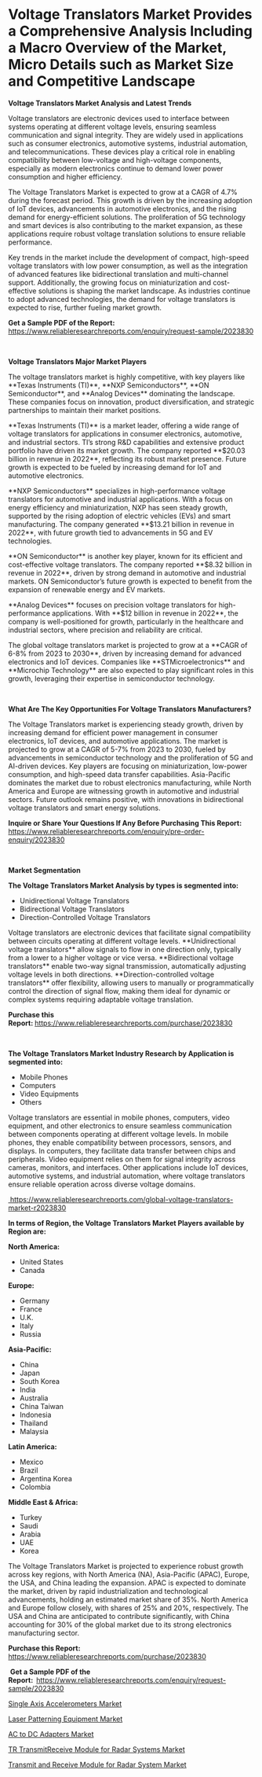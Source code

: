 <p><h1>Voltage Translators Market Provides a Comprehensive Analysis Including a Macro Overview of the Market, Micro Details such as Market Size and Competitive Landscape</h1></p><p><strong>Voltage Translators Market Analysis and Latest Trends</strong></p>
<p><p>Voltage translators are electronic devices used to interface between systems operating at different voltage levels, ensuring seamless communication and signal integrity. They are widely used in applications such as consumer electronics, automotive systems, industrial automation, and telecommunications. These devices play a critical role in enabling compatibility between low-voltage and high-voltage components, especially as modern electronics continue to demand lower power consumption and higher efficiency.</p><p>The Voltage Translators Market is expected to grow at a CAGR of 4.7% during the forecast period. This growth is driven by the increasing adoption of IoT devices, advancements in automotive electronics, and the rising demand for energy-efficient solutions. The proliferation of 5G technology and smart devices is also contributing to the market expansion, as these applications require robust voltage translation solutions to ensure reliable performance.</p><p>Key trends in the market include the development of compact, high-speed voltage translators with low power consumption, as well as the integration of advanced features like bidirectional translation and multi-channel support. Additionally, the growing focus on miniaturization and cost-effective solutions is shaping the market landscape. As industries continue to adopt advanced technologies, the demand for voltage translators is expected to rise, further fueling market growth.</p></p>
<p><strong>Get a Sample PDF of the Report:&nbsp;</strong> <a href="https://www.reliableresearchreports.com/enquiry/request-sample/2023830?utm_campaign=9&utm_medium=2&utm_source=Github&utm_content=ia&utm_term=20012025&utm_id=voltage-translators">https://www.reliableresearchreports.com/enquiry/request-sample/2023830</a></p>
<p>&nbsp;</p>
<p><strong>Voltage Translators Major Market Players</strong></p>
<p><p>The voltage translators market is highly competitive, with key players like **Texas Instruments (TI)**, **NXP Semiconductors**, **ON Semiconductor**, and **Analog Devices** dominating the landscape. These companies focus on innovation, product diversification, and strategic partnerships to maintain their market positions.</p><p>**Texas Instruments (TI)** is a market leader, offering a wide range of voltage translators for applications in consumer electronics, automotive, and industrial sectors. TI’s strong R&D capabilities and extensive product portfolio have driven its market growth. The company reported **$20.03 billion in revenue in 2022**, reflecting its robust market presence. Future growth is expected to be fueled by increasing demand for IoT and automotive electronics.</p><p>**NXP Semiconductors** specializes in high-performance voltage translators for automotive and industrial applications. With a focus on energy efficiency and miniaturization, NXP has seen steady growth, supported by the rising adoption of electric vehicles (EVs) and smart manufacturing. The company generated **$13.21 billion in revenue in 2022**, with future growth tied to advancements in 5G and EV technologies.</p><p>**ON Semiconductor** is another key player, known for its efficient and cost-effective voltage translators. The company reported **$8.32 billion in revenue in 2022**, driven by strong demand in automotive and industrial markets. ON Semiconductor’s future growth is expected to benefit from the expansion of renewable energy and EV markets.</p><p>**Analog Devices** focuses on precision voltage translators for high-performance applications. With **$12 billion in revenue in 2022**, the company is well-positioned for growth, particularly in the healthcare and industrial sectors, where precision and reliability are critical.</p><p>The global voltage translators market is projected to grow at a **CAGR of 6-8% from 2023 to 2030**, driven by increasing demand for advanced electronics and IoT devices. Companies like **STMicroelectronics** and **Microchip Technology** are also expected to play significant roles in this growth, leveraging their expertise in semiconductor technology.</p></p>
<p>&nbsp;</p>
<p><strong>What Are The Key Opportunities For Voltage Translators Manufacturers?</strong></p>
<p><p>The Voltage Translators market is experiencing steady growth, driven by increasing demand for efficient power management in consumer electronics, IoT devices, and automotive applications. The market is projected to grow at a CAGR of 5-7% from 2023 to 2030, fueled by advancements in semiconductor technology and the proliferation of 5G and AI-driven devices. Key players are focusing on miniaturization, low-power consumption, and high-speed data transfer capabilities. Asia-Pacific dominates the market due to robust electronics manufacturing, while North America and Europe are witnessing growth in automotive and industrial sectors. Future outlook remains positive, with innovations in bidirectional voltage translators and smart energy solutions.</p></p>
<p><strong>Inquire or Share Your Questions If Any Before Purchasing This Report:</strong> <a href="https://www.reliableresearchreports.com/enquiry/pre-order-enquiry/2023830?utm_campaign=9&utm_medium=2&utm_source=Github&utm_content=ia&utm_term=20012025&utm_id=voltage-translators">https://www.reliableresearchreports.com/enquiry/pre-order-enquiry/2023830</a></p>
<p>&nbsp;</p>
<p><strong>Market Segmentation</strong></p>
<p><strong>The Voltage Translators Market Analysis by types is segmented into:</strong></p>
<p><ul><li>Unidirectional Voltage Translators</li><li>Bidirectional Voltage Translators</li><li>Direction-Controlled Voltage Translators</li></ul></p>
<p><p>Voltage translators are electronic devices that facilitate signal compatibility between circuits operating at different voltage levels. **Unidirectional voltage translators** allow signals to flow in one direction only, typically from a lower to a higher voltage or vice versa. **Bidirectional voltage translators** enable two-way signal transmission, automatically adjusting voltage levels in both directions. **Direction-controlled voltage translators** offer flexibility, allowing users to manually or programmatically control the direction of signal flow, making them ideal for dynamic or complex systems requiring adaptable voltage translation.</p></p>
<p><strong>Purchase this Report:&nbsp;</strong><a href="https://www.reliableresearchreports.com/purchase/2023830?utm_campaign=9&utm_medium=2&utm_source=Github&utm_content=ia&utm_term=20012025&utm_id=voltage-translators">https://www.reliableresearchreports.com/purchase/2023830</a></p>
<p>&nbsp;</p>
<p><strong>The Voltage Translators Market Industry Research by Application is segmented into:</strong></p>
<p><ul><li>Mobile Phones</li><li>Computers</li><li>Video Equipments</li><li>Others</li></ul></p>
<p><p>Voltage translators are essential in mobile phones, computers, video equipment, and other electronics to ensure seamless communication between components operating at different voltage levels. In mobile phones, they enable compatibility between processors, sensors, and displays. In computers, they facilitate data transfer between chips and peripherals. Video equipment relies on them for signal integrity across cameras, monitors, and interfaces. Other applications include IoT devices, automotive systems, and industrial automation, where voltage translators ensure reliable operation across diverse voltage domains.</p></p>
<p><a href="https://www.reliableresearchreports.com/global-voltage-translators-market-r2023830?utm_campaign=9&utm_medium=2&utm_source=Github&utm_content=ia&utm_term=20012025&utm_id=voltage-translators">&nbsp;https://www.reliableresearchreports.com/global-voltage-translators-market-r2023830</a></p>
<p><strong>In terms of Region, the Voltage Translators Market Players available by Region are:</strong></p>
<p>
    <p> <strong> North America: </strong>
        <ul>
            <li>United States</li>
            <li>Canada</li>
        </ul>
        </p> 
    <p> <strong> Europe: </strong>
        <ul>
            <li>Germany</li>
            <li>France</li>
            <li>U.K.</li>
            <li>Italy</li>
            <li>Russia</li>
        </ul>
        </p> 
    <p> <strong> Asia-Pacific: </strong>
        <ul>
            <li>China</li>
            <li>Japan</li>
            <li>South Korea</li>
            <li>India</li>
            <li>Australia</li>
            <li>China Taiwan</li>
            <li>Indonesia</li>
            <li>Thailand</li>
            <li>Malaysia</li>
        </ul>
        </p> 
    <p> <strong> Latin America: </strong>
        <ul>
            <li>Mexico</li>
            <li>Brazil</li>
            <li>Argentina Korea</li>
            <li>Colombia</li>
        </ul>
        </p> 
    <p> <strong> Middle East & Africa: </strong>
        <ul>
            <li>Turkey</li>
            <li>Saudi</li>
            <li>Arabia</li>
            <li>UAE</li>
            <li>Korea</li>
        </ul>
    </p>
    </p>
<p><p>The Voltage Translators Market is projected to experience robust growth across key regions, with North America (NA), Asia-Pacific (APAC), Europe, the USA, and China leading the expansion. APAC is expected to dominate the market, driven by rapid industrialization and technological advancements, holding an estimated market share of 35%. North America and Europe follow closely, with shares of 25% and 20%, respectively. The USA and China are anticipated to contribute significantly, with China accounting for 30% of the global market due to its strong electronics manufacturing sector.</p></p>
<p><strong>Purchase this Report: </strong><a href="https://www.reliableresearchreports.com/purchase/2023830?utm_campaign=9&utm_medium=2&utm_source=Github&utm_content=ia&utm_term=20012025&utm_id=voltage-translators">https://www.reliableresearchreports.com/purchase/2023830</a></p>
<p>&nbsp;<strong>Get a Sample PDF of the Report:&nbsp;&nbsp;</strong><a href="https://www.reliableresearchreports.com/enquiry/request-sample/2023830?utm_campaign=9&utm_medium=2&utm_source=Github&utm_content=ia&utm_term=20012025&utm_id=voltage-translators">https://www.reliableresearchreports.com/enquiry/request-sample/2023830</a></p>
<p><strong></strong></p>
<p><p><a href="https://github.com/WillieWoodard/Market-Research-Report-List-7/blob/main/single-axis-accelerometers-market.md?utm_campaign=9&utm_medium=2&utm_source=Github&utm_content=ia&utm_term=20012025&utm_id=voltage-translators">Single Axis Accelerometers Market</a></p><p><a href="https://github.com/hgf64gh/Market-Research-Report-List-1/blob/main/laser-patterning-equipment-market.md?utm_campaign=9&utm_medium=2&utm_source=Github&utm_content=ia&utm_term=20012025&utm_id=voltage-translators">Laser Patterning Equipment Market</a></p><p><a href="https://github.com/marloy8/Market-Research-Report-List-6/blob/main/ac-to-dc-adapters-market.md?utm_campaign=9&utm_medium=2&utm_source=Github&utm_content=ia&utm_term=20012025&utm_id=voltage-translators">AC to DC Adapters Market</a></p><p><a href="https://github.com/WashimHussain441/Market-Research-Report-List-1/blob/main/tr-transmitreceive-module-for-radar-systems-market.md?utm_campaign=9&utm_medium=2&utm_source=Github&utm_content=ia&utm_term=20012025&utm_id=voltage-translators">TR TransmitReceive Module for Radar Systems Market</a></p><p><a href="https://github.com/SanjidaMahmud54/Market-Research-Report-List-1/blob/main/transmit-and-receive-module-for-radar-system-market.md?utm_campaign=9&utm_medium=2&utm_source=Github&utm_content=ia&utm_term=20012025&utm_id=voltage-translators">Transmit and Receive Module for Radar System Market</a></p></p>
